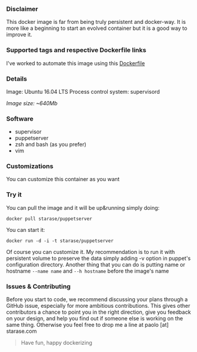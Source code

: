 
### Disclaimer

This docker image is far from being truly persistent and docker-way. It is more like a beginning to start an evolved container but it is a good way to improve it.


### Supported tags and respective Dockerfile links
I've worked to automate this image using this [Dockerfile](https://github.com/starase/puppetserver)


### Details
Image: Ubuntu 16.04 LTS
Process control system: supervisord

*Image size: ~640Mb*

### Software
* supervisor
* puppetserver
* zsh and bash (as you prefer)
* vim


### Customizations
You can customize this container as you want 


### Try it
You can pull the image and it will be up&running simply doing:

``` docker pull starase/puppetserver ```

You can start it:

```docker run -d -i -t starase/puppetserver```

Of course you can customize it. 
My recommendation is to run it with persistent volume to preserve the data simply adding -v option in puppet's configuration directory. Another thing that you can do is putting name or hostname ```--name name``` and ```--h hostname``` before the image's name




### Issues & Contributing
Before you start to code, we recommend discussing your plans through a GitHub issue, especially for more ambitious contributions. This gives other contributors a chance to point you in the right direction, give you feedback on your design, and help you find out if someone else is working on the same thing. Otherwise you feel free to drop me a line at paolo [at] starase.com


> Have fun, happy dockerizing

